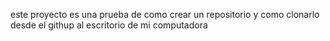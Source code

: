 este proyecto es una prueba de como crear un repositorio y como clonarlo desde el githup al escritorio de mi computadora
